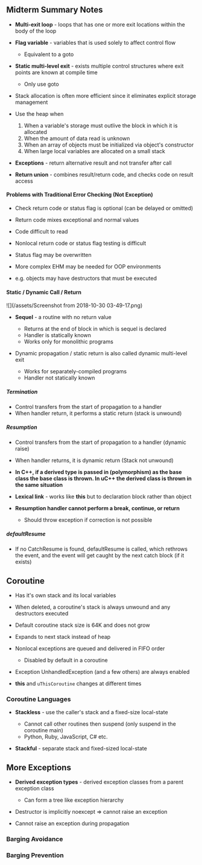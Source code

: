 ## Midterm Summary Notes

- **Multi-exit loop** - loops that has one or more exit locations within the body of the loop

- **Flag variable** - variables that is used solely to affect control flow
    - Equivalent to a goto
    
    
- **Static multi-level exit** - exists multiple control structures where exit points are known at compile time
    - Only use goto
    
- Stack allocation is often more efficient since it eliminates explicit storage management

- Use the heap when
    1. When a variable's storage must outlive the block in which it is allocated
    2. When the amount of data read is unknown
    3. When an array of objects must be initialized via object's constructor
    4. When large local variables are allocated on a small stack
    
- **Exceptions** - return alternative result and not transfer after call

- **Return union** - combines result/return code, and checks code on result access

#### Problems with Traditional Error Checking (Not Exception)
- Check return code or status flag is optional (can be delayed or omitted)
- Return code mixes exceptional and normal values
- Code difficult to read
- Nonlocal return code or status flag testing is difficult
- Status flag may be overwritten

- More complex EHM may be needed for OOP environments
- e.g. objects may have destructors that must be executed

#### Static / Dynamic Call / Return

![](/assets/Screenshot from 2018-10-30 03-49-17.png)

- **Sequel** - a routine with no return value
    - Returns at the end of block in which is sequel is declared
    - Handler is statically known
    - Works only for monolithic programs

        
- Dynamic propagation / static return is also called dynamic multi-level exit
    - Works for separately-compiled programs
    - Handler not statically known
    
##### Termination
- Control transfers from the start of propagation to a handler
- When handler return, it performs a static return (stack is unwound)

##### Resumption
- Control transfers from the start of propagation to a handler (dynamic raise)
- When handler returns, it is dynamic return (Stack not unwound)

- **In C++, if a derived type is passed in (polymorphism) as the base class the base class is thrown. In uC++ the derived class is thrown in the same situation**

- **Lexical link** - works like **this** but to declaration block rather than object

- **Resumption handler cannot perform a break, continue, or return**
    - Should throw exception if correction is not possible
    
##### defaultResume
- If no CatchResume is found, defaultResume is called, which rethrows the event, and the event will get caught by the next catch block (if it exists)

## Coroutine

- Has it's own stack and its local variables
- When deleted, a coroutine's stack is always unwound and any destructors executed
- Default coroutine stack size is 64K and does not grow
- Expands to next stack instead of heap
- Nonlocal exceptions are queued and delivered in FIFO order
    - Disabled by default in a coroutine
- Exception UnhandledException (and a few others) are always enabled

- **this** and `uThisCoroutine` changes at different times

### Coroutine Languages

- **Stackless** - use the caller's stack and a fixed-size local-state
    - Cannot call other routines then suspend (only suspend in the coroutine main)
    - Python, Ruby, JavaScript, C# etc.


- **Stackful** - separate stack and fixed-sized local-state

## More Exceptions

- **Derived exception types** - derived exception classes from a parent exception class
    - Can form a tree like exception hierarchy
    
- Destructor is implicitly noexcept => cannot raise an exception

- Cannot raise an exception during propagation

### Barging Avoidance

### Barging Prevention